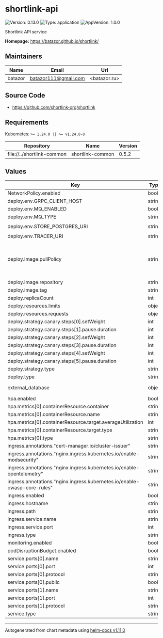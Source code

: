 # shortlink-api

![Version: 0.13.0](https://img.shields.io/badge/Version-0.13.0-informational?style=flat-square) ![Type: application](https://img.shields.io/badge/Type-application-informational?style=flat-square) ![AppVersion: 1.0.0](https://img.shields.io/badge/AppVersion-1.0.0-informational?style=flat-square)

Shortlink API service

**Homepage:** <https://batazor.github.io/shortlink/>

## Maintainers

| Name | Email | Url |
| ---- | ------ | --- |
| batazor | <batazor111@gmail.com> | <batazor.ru> |

## Source Code

* <https://github.com/shortlink-org/shortlink>

## Requirements

Kubernetes: `>= 1.24.0 || >= v1.24.0-0`

| Repository | Name | Version |
|------------|------|---------|
| file://../shortlink-common | shortlink-common | 0.5.2 |

## Values

| Key | Type | Default | Description |
|-----|------|---------|-------------|
| NetworkPolicy.enabled | bool | `false` |  |
| deploy.env.GRPC_CLIENT_HOST | string | `"istio-ingress.istio-ingress.svc.cluster.local"` |  |
| deploy.env.MQ_ENABLED | bool | `false` |  |
| deploy.env.MQ_TYPE | string | `"kafka"` |  |
| deploy.env.STORE_POSTGRES_URI | string | `"postgres://postgres:shortlink@postgresql.postgresql:5432/shortlink?sslmode=disable"` | Default store config |
| deploy.env.TRACER_URI | string | `"http://grafana-tempo.grafana:14268/api/traces"` |  |
| deploy.image.pullPolicy | string | `"IfNotPresent"` | Global imagePullPolicy Default: 'Always' if image tag is 'latest', else 'IfNotPresent' Ref: http://kubernetes.io/docs/user-guide/images/#pre-pulling-images |
| deploy.image.repository | string | `"registry.gitlab.com/shortlink-org/shortlink/api"` |  |
| deploy.image.tag | string | `"0.15.40"` |  |
| deploy.replicaCount | int | `3` |  |
| deploy.resources.limits | object | `{}` |  |
| deploy.resources.requests | object | `{}` |  |
| deploy.strategy.canary.steps[0].setWeight | int | `30` |  |
| deploy.strategy.canary.steps[1].pause.duration | int | `10` |  |
| deploy.strategy.canary.steps[2].setWeight | int | `60` |  |
| deploy.strategy.canary.steps[3].pause.duration | int | `10` |  |
| deploy.strategy.canary.steps[4].setWeight | int | `100` |  |
| deploy.strategy.canary.steps[5].pause.duration | int | `10` |  |
| deploy.strategy.type | string | `"Canary"` |  |
| deploy.type | string | `"Rollout"` |  |
| external_database | object | `{"enable":false,"ip":"192.168.0.101","port":6379}` | If you want to use an external database |
| hpa.enabled | bool | `false` |  |
| hpa.metrics[0].containerResource.container | string | `"application"` |  |
| hpa.metrics[0].containerResource.name | string | `"cpu"` |  |
| hpa.metrics[0].containerResource.target.averageUtilization | int | `80` |  |
| hpa.metrics[0].containerResource.target.type | string | `"Utilization"` |  |
| hpa.metrics[0].type | string | `"ContainerResource"` |  |
| ingress.annotations."cert-manager.io/cluster-issuer" | string | `"cert-manager-production"` |  |
| ingress.annotations."nginx.ingress.kubernetes.io/enable-modsecurity" | string | `"true"` |  |
| ingress.annotations."nginx.ingress.kubernetes.io/enable-opentelemetry" | string | `"true"` |  |
| ingress.annotations."nginx.ingress.kubernetes.io/enable-owasp-core-rules" | string | `"true"` |  |
| ingress.enabled | bool | `true` |  |
| ingress.hostname | string | `"shortlink.best"` |  |
| ingress.path | string | `"/api(/|$)(.*)"` |  |
| ingress.service.name | string | `"shortlink-api"` |  |
| ingress.service.port | int | `7070` |  |
| ingress.type | string | `"nginx"` |  |
| monitoring.enabled | bool | `true` |  |
| podDisruptionBudget.enabled | bool | `false` |  |
| service.ports[0].name | string | `"http"` |  |
| service.ports[0].port | int | `7070` |  |
| service.ports[0].protocol | string | `"TCP"` |  |
| service.ports[0].public | bool | `true` |  |
| service.ports[1].name | string | `"metrics"` |  |
| service.ports[1].port | int | `9090` |  |
| service.ports[1].protocol | string | `"TCP"` |  |
| service.type | string | `"ClusterIP"` |  |

----------------------------------------------
Autogenerated from chart metadata using [helm-docs v1.11.0](https://github.com/norwoodj/helm-docs/releases/v1.11.0)
